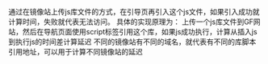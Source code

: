 通过在镜像站上传js库文件的方式，在引导页再引入这个js文件，如果引入成功就计算时间，失败就代表无法访问。
具体的实现原理为：
上传一个js库文件到GF网站，然后在导航页面使用script标签引用这个库，如果js成功执行，计算从插入js到执行js的时间差计算延迟
不同的镜像站有不同的域名，就代表有不同的库脚本引用地址，可以用于计算不同镜像站的延迟
